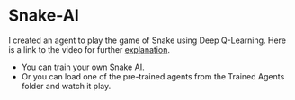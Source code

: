 # Snake-AI

I created an agent to play the game of Snake using Deep Q-Learning. 
Here is a link to the video for further [explanation](https://youtu.be/yp826Ybh4rU).

- You can train your own Snake AI.
- Or you can load one of the pre-trained agents from the Trained Agents folder and watch it play.
